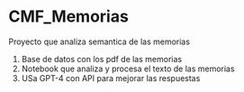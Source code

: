 # CMF_Memorias
Proyecto que analiza semantica de las memorias
1. Base de datos con los pdf de las memorias
2. Notebook que analiza y procesa el texto de las memorias
3. USa GPT-4 con API para mejorar las respuestas
